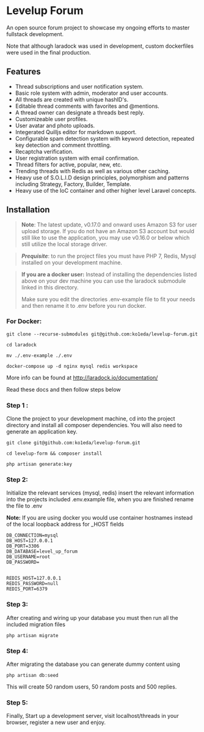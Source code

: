 # Levelup Forum

An open source forum project to showcase my ongoing efforts to master fullstack development. 

Note that although laradock was used in development, custom dockerfiles were used in the final production. 



## Features
+ Thread subscriptions and user notification system.
+ Basic role system with admin, moderator and user accounts.
+ All threads are created with unique hashID's.
+ Editable thread comments with favorites and @mentions.
+ A thread owner can designate a threads best reply.
+ Customizeable user profiles.
+ User avatar and photo uploads.
+ Integerated Quilljs editor for markdown support. 
+ Configurable spam detection system with keyword detection, repeated key detection and comment throttling.
+ Recaptcha verification.
+ User registration system with email confirmation.
+ Thread filters for active, popular, new, etc.
+ Trending threads with Redis as well as various other caching. 
+ Heavy use of S.O.L.I.D design principles, polymorphism and patterns including Strategy, Factory, Builder, Template.
+ Heavy use of the IoC container and other higher level Laravel concepts.


## Installation
 > __Note__: The latest update, v0.17.0 and onward uses Amazon S3 for user upload storage. If you do not have an Amazon S3 account but would still like to use the application, you may use v0.16.0 or below which still utilize the local storage driver. 

> ***Prequisite***: to run the project files you must have PHP 7, Redis, Mysql installed on your development machine. 

> __If you are a docker user:__ Instead of installing the dependencies listed above on your dev machine you can use the laradock submodule linked in this directory. 
>
> Make sure you edit the directories .env-example file to fit your needs and then rename it to .env before you run docker.

### For Docker: 

```
git clone --recurse-submodules git@github.com:ko1eda/levelup-forum.git

cd laradock 

mv ./.env-example ./.env

docker-compose up -d nginx mysql redis workspace
```
More info can be found at http://laradock.io/documentation/

Read these docs and then follow steps below

### Step 1 :
Clone the project to your development machine, cd into the project directory and install all composer dependencies.  You will also need to generate an application key. 

```
git clone git@github.com:ko1eda/levelup-forum.git

cd levelup-form && composer install

php artisan generate:key
```

### Step 2:
Initialize the relevant services (mysql, redis) insert the relevant information into the projects included .env.example file, when you are finished rename the file to .env

__Note:__ If you are using docker you would use container hostnames instead of the local loopback address for _HOST fields 

```
DB_CONNECTION=mysql
DB_HOST=127.0.0.1
DB_PORT=3306
DB_DATABASE=level_up_forum
DB_USERNAME=root
DB_PASSWORD=


REDIS_HOST=127.0.0.1 
REDIS_PASSWORD=null
REDIS_PORT=6379

```
### Step 3:
After creating and wiring up your database you must then run all the included migration files

``` php artisan migrate ```

  
### Step 4:

After migrating the database you can generate dummy content using

``` php artisan db:seed ```

This will create 50 random users, 50 random posts and 500 replies.


### Step 5:

Finally, Start up a development server, visit localhost/threads in your browser, register a new user and enjoy.
